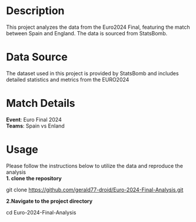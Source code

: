 # Description
This project analyzes the data from the Euro2024 Final, featuring the match between Spain and England. The data is sourced from StatsBomb.

# Data Source
The dataset used in this project is provided by StatsBomb and includes detailed statistics and metrics from the EURO2024

# Match Details
**Event**: Euro Final 2024<br>
**Teams**: Spain vs Enland
# Usage
Please follow the instructions below to utilize the data and reproduce the analysis<br>
<span style="font-weight:bold;">1. clone the repository</span><br>

  git clone https://github.com/gerald77-droid/Euro-2024-Final-Analysis.git<br>

<span style="font-weight:bold;">2.Navigate to the project directory</span><br>

  cd Euro-2024-Final-Analysis
